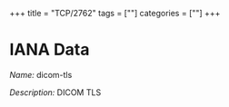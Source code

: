+++
title = "TCP/2762"
tags = [""]
categories = [""]
+++

# IANA Data

_Name:_ dicom-tls

_Description:_ DICOM TLS

